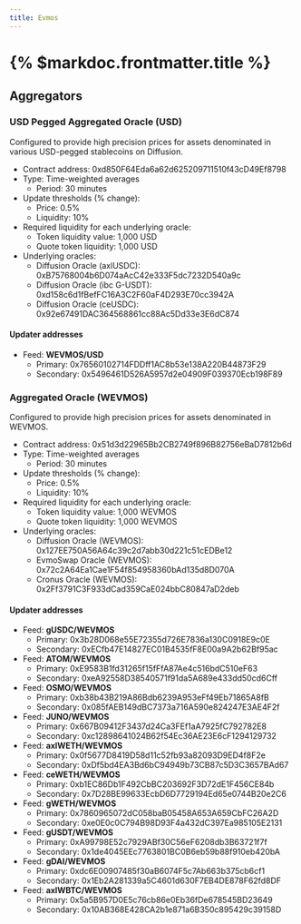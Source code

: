 ```yaml
---
title: Evmos
---
```


# {% $markdoc.frontmatter.title %}

## Aggregators

### USD Pegged Aggregated Oracle (USD)

Configured to provide high precision prices for assets denominated in various USD-pegged stablecoins on Diffusion.

- Contract address: 0xd850F64Eda6a62d625209711510f43cD49Ef8798
- Type: Time-weighted averages
  - Period: 30 minutes
- Update thresholds (% change):
  - Price: 0.5%
  - Liquidity: 10%
- Required liquidity for each underlying oracle:
  - Token liquidity value: 1,000 USD
  - Quote token liquidity: 1,000 USD
- Underlying oracles:
  - Diffusion Oracle (axlUSDC): 0xB75768004b6D074aAcC42e333F5dc7232D540a9c
  - Diffusion Oracle (ibc G-USDT): 0xd158c6d1fBefFC16A3C2F60aF4D293E70cc3942A
  - Diffusion Oracle (ceUSDC): 0x92e67491DAC364568861cc88Ac5Dd33e3E6dC874

#### Updater addresses
- Feed: **WEVMOS/USD**
  - Primary: 0x76560102714FDDff1AC8b53e138A220B44873F29
  - Secondary: 0x5496461D526A5957d2e04909F039370Ecb198F89

### Aggregated Oracle (WEVMOS)

Configured to provide high precision prices for assets denominated in WEVMOS.

- Contract address: 0x51d3d22965Bb2CB2749f896B82756eBaD7812b6d
- Type: Time-weighted averages
  - Period: 30 minutes
- Update thresholds (% change):
  - Price: 0.5%
  - Liquidity: 10%
- Required liquidity for each underlying oracle:
  - Token liquidity value: 1,000 WEVMOS
  - Quote token liquidity: 1,000 WEVMOS
- Underlying oracles:
  - Diffusion Oracle (WEVMOS): 0x127EE750A56A64c39c2d7abb30d221c51cEDBe12
  - EvmoSwap Oracle (WEVMOS): 0x72c2A64Ea1Cae1F54f854958360bAd135d8D070A
  - Cronus Oracle (WEVMOS): 0x2Ff3791C3F933dCad359CaE024bbC80847aD2deb

#### Updater addresses
- Feed: **gUSDC/WEVMOS**
  - Primary: 0x3b28D068e55E72355d726E7836a130C0918E9c0E
  - Secondary: 0xECfb47E14827EC01B4535fF8E00a9A2b62Bf95ac
- Feed: **ATOM/WEVMOS**
  - Primary: 0xE9583B1fd31265f15fFfA87Ae4c516bdC510eF63
  - Secondary: 0xeA92558D38540571f91da5A689e433dd50cd6Cff
- Feed: **OSMO/WEVMOS**
  - Primary: 0xb38b43B219A86Bdb6239A953eFf49Eb71865A8fB
  - Secondary: 0x085fAEB149dBC7373a716A590e824247E3AE4F2f
- Feed: **JUNO/WEVMOS**
  - Primary: 0x667B09412F3437d24Ca3FEf1aA7925fC792782E8
  - Secondary: 0xc12898641024B62f54Ec36AE23E6cF1294129732
- Feed: **axlWETH/WEVMOS**
  - Primary: 0x0f5677D8419D58d11c52fb93a82093D9ED4f8F2e
  - Secondary: 0xDf5bd4EA3Bd6bC94949b73CB87c5D3C3657BAd67
- Feed: **ceWETH/WEVMOS**
  - Primary: 0xb1EC86Db1F492CbBC203692F3D72dE1F456CE84b
  - Secondary: 0x7D28BE99633EcbD6D7729194Ed65e0744B20e2C6
- Feed: **gWETH/WEVMOS**
  - Primary: 0x7860965072dC058baB05458A653A659CbFC26A2D
  - Secondary: 0xe0E0c0C794B98D93F4a432dC397Ea985105E2131
- Feed: **gUSDT/WEVMOS**
  - Primary: 0xA99798E52c7929ABf30C56eF6208db3B63721f7f
  - Secondary: 0x1de4045EEc7763801BC0B6eb59b88f910eb420bA
- Feed: **gDAI/WEVMOS**
  - Primary: 0xdc6E00907485f30aB6074F5c7Ab663b375cb6cf1
  - Secondary: 0x1Eb2A281339a5C4601d630F7EB4DE878F62fd8DF
- Feed: **axlWBTC/WEVMOS**
  - Primary: 0x5a5B957D0E5c76cb86e0Eb36fDe678545BD23649
  - Secondary: 0x10AB368E428CA2b1e871a6B350c895429c39158D
